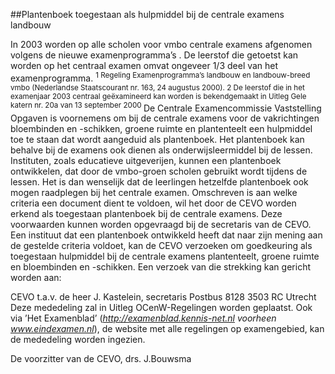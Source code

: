 <meta http-equiv='Content-Type' content='text/html; charset=utf-8' />

##Plantenboek toegestaan als hulpmiddel bij de centrale examens landbouw

In 2003 worden op alle scholen voor vmbo centrale examens afgenomen volgens de nieuwe examenprogramma’s . De leerstof die getoetst kan worden op het centraal examen omvat ongeveer 1/3 deel van het examenprogramma. <sup> 1  Regeling Examenprogramma’s landbouw en landbouw-breed vmbo (Nederlandse Staatscourant nr. 163, 24 augustus 2000).  </sup> <sup> 2  De leerstof die in het examenjaar 2003 centraal geëxamineerd kan worden is bekendgemaakt in Uitleg Gele katern nr. 20a van 13 september 2000  </sup> De Centrale Examencommissie Vaststelling Opgaven is voornemens om bij de centrale examens voor de vakrichtingen bloembinden en -schikken, groene ruimte en plantenteelt een hulpmiddel toe te staan dat wordt aangeduid als plantenboek. Het plantenboek kan behalve bij de examens ook dienen als onderwijsleermiddel bij de lessen. Instituten, zoals educatieve uitgeverijen, kunnen een plantenboek ontwikkelen, dat door de vmbo-groen scholen gebruikt wordt tijdens de lessen. Het is dan wenselijk dat de leerlingen hetzelfde plantenboek ook mogen raadplegen bij het centrale examen. Omschreven is aan welke criteria een document dient te voldoen, wil het door de CEVO worden erkend als toegestaan plantenboek bij de centrale examens. Deze voorwaarden kunnen worden opgevraagd bij de secretaris van de CEVO. Een instituut dat een plantenboek ontwikkeld heeft dat naar zijn mening aan de gestelde criteria voldoet, kan de CEVO verzoeken om goedkeuring als toegestaan hulpmiddel bij de centrale examens plantenteelt, groene ruimte en bloembinden en -schikken. Een verzoek van die strekking kan gericht worden aan: 

CEVO t.a.v. de heer J. Kastelein, secretaris Postbus 8128 3503 RC Utrecht   Deze mededeling zal in Uitleg OCenW-Regelingen worden geplaatst. Ook via ’Het Examenblad’ (*http://examenblad.kennis-net.nl voorheen www.eindexamen.nl*), de website met alle regelingen op examengebied, kan de mededeling worden ingezien.     

De 
voorzitter van de CEVO, 
drs. J.Bouwsma    
